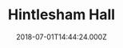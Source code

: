 ---
date: 2018-07-01T14:44:24.000Z
title: Hintlesham Hall
latitude: 52.053677347590444
longitude: 1.037070345382559
url: http://www.hintleshamhall.co.uk
category: checkin
---